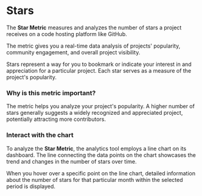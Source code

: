 # Stars

The **Star Metric** measures and analyzes the number of stars a project receives on a code hosting platform like GitHub.

The metric gives you a real-time data analysis of projects' popularity, community engagement, and overall project visibility.

Stars represent a way for you to bookmark or indicate your interest in and appreciation for a particular project. Each star serves as a measure of the project's popularity.

### Why is this metric important?

The metric helps you analyze your project's popularity. A higher number of stars generally suggests a widely recognized and appreciated project, potentially attracting more contributors.

### Interact with the chart

To analyze the **Star Metric**, the analytics tool employs a line chart on its dashboard. The line connecting the data points on the chart showcases the trend and changes in the number of stars over time.&#x20;

When you hover over a specific point on the line chart, detailed information about the number of stars for that particular month within the selected period is displayed.
